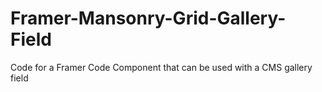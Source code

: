 # Framer-Mansonry-Grid-Gallery-Field
Code for a Framer Code Component that can be used with a CMS gallery field
